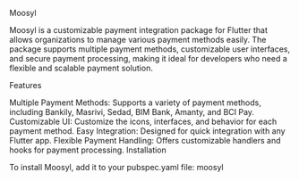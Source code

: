 Moosyl

Moosyl is a customizable payment integration package for Flutter that allows organizations to manage various payment methods easily. The package supports multiple payment methods, customizable user interfaces, and secure payment processing, making it ideal for developers who need a flexible and scalable payment solution.

Features

Multiple Payment Methods: Supports a variety of payment methods, including Bankily, Masrivi, Sedad, BIM Bank, Amanty, and BCI Pay.
Customizable UI: Customize the icons, interfaces, and behavior for each payment method.
Easy Integration: Designed for quick integration with any Flutter app.
Flexible Payment Handling: Offers customizable handlers and hooks for payment processing.
Installation

To install Moosyl, add it to your pubspec.yaml file: moosyl

